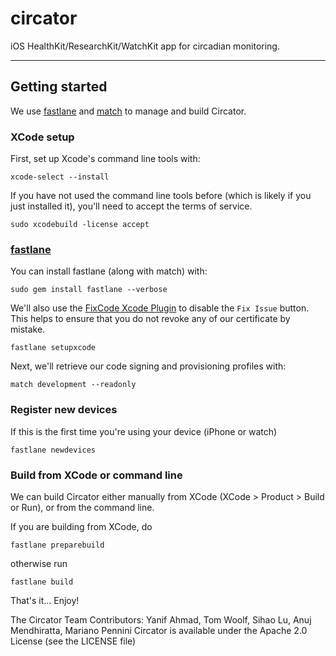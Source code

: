 # circator

iOS HealthKit/ResearchKit/WatchKit app for circadian monitoring.

---
## Getting started
We use [fastlane](https://fastlane.tools/) and [match](https://github.com/fastlane/match) to manage and build Circator.

### XCode setup
First, set up Xcode's command line tools with:

```
xcode-select --install
```

If you have not used the command line tools before (which is likely if you just installed it), you'll need to accept the terms of service.

```
sudo xcodebuild -license accept
```

### [fastlane](https://github.com/fastlane/fastlane)

You can install fastlane (along with match) with:

```
sudo gem install fastlane --verbose
```

We'll also use the [FixCode Xcode Plugin](https://github.com/neonichu/FixCode) to disable the `Fix Issue` button. This helps to ensure that you do not revoke any of our certificate by mistake.

```
fastlane setupxcode
```

Next, we'll retrieve our code signing and provisioning profiles with:

```
match development --readonly
```

### Register new devices
If this is the first time you're using your device (iPhone or watch)

```
fastlane newdevices
```

### Build from XCode or command line
We can build Circator either manually from XCode (XCode > Product > Build or Run), or from the command line.

If you are building from XCode, do

```
fastlane preparebuild
```

otherwise run

```
fastlane build
```

That's it... Enjoy!

The Circator Team
Contributors: Yanif Ahmad, Tom Woolf, Sihao Lu, Anuj Mendhiratta, Mariano Pennini
Circator is available under the Apache 2.0 License (see the LICENSE file)
